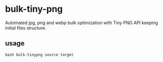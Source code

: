 # bulk-tiny-png
Automated jpg, png and webp bulk optimization with Tiny PNG API keeping initial files structure.


## usage

``
bash bulk-tinypng source target
``